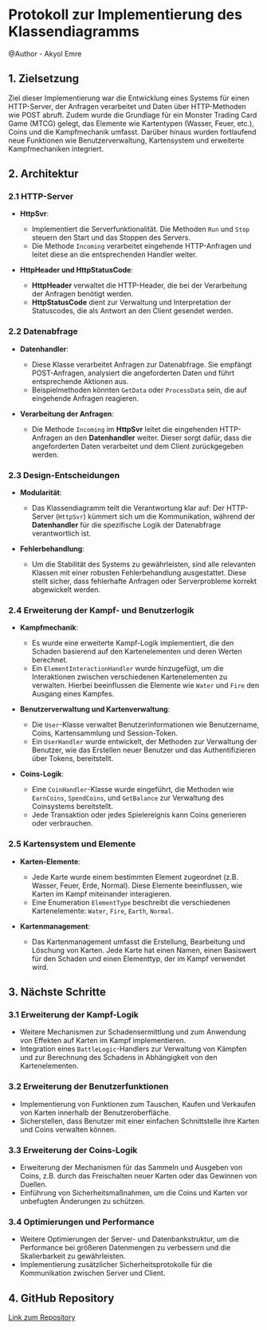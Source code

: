 # Protokoll zur Implementierung des Klassendiagramms

@Author - Akyol Emre

## 1. Zielsetzung

Ziel dieser Implementierung war die Entwicklung eines Systems für einen HTTP-Server, der Anfragen verarbeitet und Daten über HTTP-Methoden wie POST abruft. Zudem wurde die Grundlage für ein Monster Trading Card Game (MTCG) gelegt, das Elemente wie Kartentypen (Wasser, Feuer, etc.), Coins und die Kampfmechanik umfasst. Darüber hinaus wurden fortlaufend neue Funktionen wie Benutzerverwaltung, Kartensystem und erweiterte Kampfmechaniken integriert.

## 2. Architektur

### 2.1 HTTP-Server

- **HttpSvr**: 
  - Implementiert die Serverfunktionalität. Die Methoden `Run` und `Stop` steuern den Start und das Stoppen des Servers.
  - Die Methode `Incoming` verarbeitet eingehende HTTP-Anfragen und leitet diese an die entsprechenden Handler weiter.

- **HttpHeader und HttpStatusCode**:
  - **HttpHeader** verwaltet die HTTP-Header, die bei der Verarbeitung der Anfragen benötigt werden.
  - **HttpStatusCode** dient zur Verwaltung und Interpretation der Statuscodes, die als Antwort an den Client gesendet werden.

### 2.2 Datenabfrage

- **Datenhandler**: 
  - Diese Klasse verarbeitet Anfragen zur Datenabfrage. Sie empfängt POST-Anfragen, analysiert die angeforderten Daten und führt entsprechende Aktionen aus.
  - Beispielmethoden könnten `GetData` oder `ProcessData` sein, die auf eingehende Anfragen reagieren.

- **Verarbeitung der Anfragen**:
  - Die Methode `Incoming` im **HttpSvr** leitet die eingehenden HTTP-Anfragen an den **Datenhandler** weiter. Dieser sorgt dafür, dass die angeforderten Daten verarbeitet und dem Client zurückgegeben werden.

### 2.3 Design-Entscheidungen

- **Modularität**: 
  - Das Klassendiagramm teilt die Verantwortung klar auf: Der HTTP-Server (`HttpSvr`) kümmert sich um die Kommunikation, während der **Datenhandler** für die spezifische Logik der Datenabfrage verantwortlich ist.

- **Fehlerbehandlung**: 
  - Um die Stabilität des Systems zu gewährleisten, sind alle relevanten Klassen mit einer robusten Fehlerbehandlung ausgestattet. Diese stellt sicher, dass fehlerhafte Anfragen oder Serverprobleme korrekt abgewickelt werden.

### 2.4 Erweiterung der Kampf- und Benutzerlogik

- **Kampfmechanik**:
  - Es wurde eine erweiterte Kampf-Logik implementiert, die den Schaden basierend auf den Kartenelementen und deren Werten berechnet.
  - Ein `ElementInteractionHandler` wurde hinzugefügt, um die Interaktionen zwischen verschiedenen Kartenelementen zu verwalten. Hierbei beeinflussen die Elemente wie `Water` und `Fire` den Ausgang eines Kampfes.

- **Benutzerverwaltung und Kartenverwaltung**:
  - Die `User`-Klasse verwaltet Benutzerinformationen wie Benutzername, Coins, Kartensammlung und Session-Token.
  - Ein `UserHandler` wurde entwickelt, der Methoden zur Verwaltung der Benutzer, wie das Erstellen neuer Benutzer und das Authentifizieren über Tokens, bereitstellt.

- **Coins-Logik**:
  - Eine `CoinHandler`-Klasse wurde eingeführt, die Methoden wie `EarnCoins`, `SpendCoins`, und `GetBalance` zur Verwaltung des Coinsystems bereitstellt.
  - Jede Transaktion oder jedes Spielereignis kann Coins generieren oder verbrauchen.

### 2.5 Kartensystem und Elemente

- **Karten-Elemente**:
  - Jede Karte wurde einem bestimmten Element zugeordnet (z.B. Wasser, Feuer, Erde, Normal). Diese Elemente beeinflussen, wie Karten im Kampf miteinander interagieren.
  - Eine Enumeration `ElementType` beschreibt die verschiedenen Kartenelemente: `Water`, `Fire`, `Earth`, `Normal`.

- **Kartenmanagement**:
  - Das Kartenmanagement umfasst die Erstellung, Bearbeitung und Löschung von Karten. Jede Karte hat einen Namen, einen Basiswert für den Schaden und einen Elementtyp, der im Kampf verwendet wird.

## 3. Nächste Schritte

### 3.1 Erweiterung der Kampf-Logik

- Weitere Mechanismen zur Schadensermittlung und zum Anwendung von Effekten auf Karten im Kampf implementieren.
- Integration eines `BattleLogic`-Handlers zur Verwaltung von Kämpfen und zur Berechnung des Schadens in Abhängigkeit von den Kartenelementen.

### 3.2 Erweiterung der Benutzerfunktionen

- Implementierung von Funktionen zum Tauschen, Kaufen und Verkaufen von Karten innerhalb der Benutzeroberfläche.
- Sicherstellen, dass Benutzer mit einer einfachen Schnittstelle ihre Karten und Coins verwalten können.

### 3.3 Erweiterung der Coins-Logik

- Erweiterung der Mechanismen für das Sammeln und Ausgeben von Coins, z.B. durch das Freischalten neuer Karten oder das Gewinnen von Duellen.
- Einführung von Sicherheitsmaßnahmen, um die Coins und Karten vor unbefugten Änderungen zu schützen.

### 3.4 Optimierungen und Performance

- Weitere Optimierungen der Server- und Datenbankstruktur, um die Performance bei größeren Datenmengen zu verbessern und die Skalierbarkeit zu gewährleisten.
- Implementierung zusätzlicher Sicherheitsprotokolle für die Kommunikation zwischen Server und Client.

## 4. GitHub Repository

[Link zum Repository](https://github.com/AkyolEmre/MTCG-Swen)
